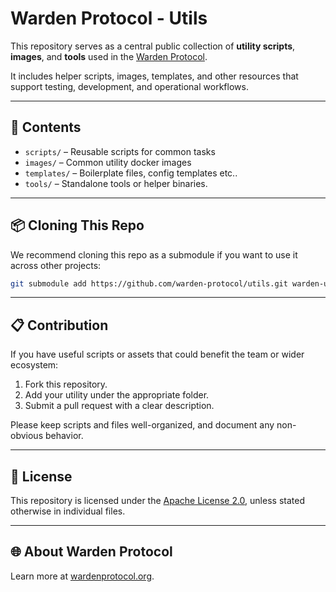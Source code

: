 # Warden Protocol - Utils

This repository serves as a central public collection of **utility scripts**, **images**, and **tools** used in the [Warden Protocol](https://wardenprotocol.org).

It includes helper scripts, images, templates, and other resources that support testing, development, and operational workflows.

---

## 📁 Contents

- `scripts/` – Reusable scripts for common tasks
- `images/` – Common utility docker images
- `templates/` – Boilerplate files, config templates etc..
- `tools/` – Standalone tools or helper binaries.

---

## 📦 Cloning This Repo

We recommend cloning this repo as a submodule if you want to use it across other projects:

```bash
git submodule add https://github.com/warden-protocol/utils.git warden-utils
```

---

## 📋 Contribution

If you have useful scripts or assets that could benefit the team or wider ecosystem:

1. Fork this repository.
2. Add your utility under the appropriate folder.
3. Submit a pull request with a clear description.

Please keep scripts and files well-organized, and document any non-obvious behavior.

---

## 🧾 License

This repository is licensed under the [Apache License 2.0](LICENSE), unless stated otherwise in individual files.

---

## 🌐 About Warden Protocol

Learn more at [wardenprotocol.org](https://wardenprotocol.org).
